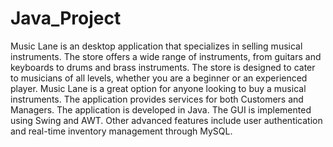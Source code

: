 # Java_Project
Music Lane is an desktop application that specializes in selling musical instruments. The store offers a wide range of instruments, from guitars and keyboards to drums and brass instruments. The store is designed to cater to musicians of all levels, whether you are a beginner or an experienced player. Music Lane is a great option for anyone looking to buy a musical instruments. The application provides services for both Customers and Managers. The application is developed in Java. The GUI is implemented using Swing and AWT. Other advanced features include user authentication and real-time inventory management through MySQL.
